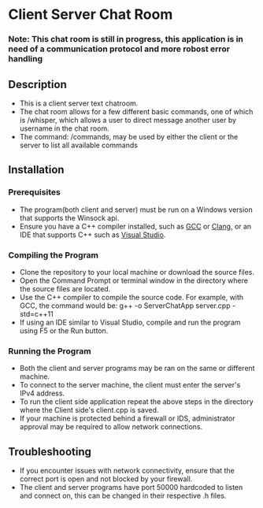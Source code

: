 # Client Server Chat Room

### Note: This chat room is still in progress, this application is in need of a communication protocol and more robost error handling

## Description
- This is a client server text chatroom.
- The chat room allows for a few different basic commands, one of which is /whisper, which allows a user to direct message another user by username in the chat room.
- The command: /commands, may be used by either the client or the server to list all available commands
  
## Installation

### Prerequisites
- The program(both client and server) must be run on a Windows version that supports the Winsock api.
- Ensure you have a C++ compiler installed, such as [GCC](https://gcc.gnu.org/) or [Clang](https://clang.llvm.org/), or an IDE that supports C++ such as [Visual Studio](https://visualstudio.microsoft.com/).

 ### Compiling the Program
- Clone the repository to your local machine or download the source files.
- Open the Command Prompt or terminal window in the directory where the source files are located.
- Use the C++ compiler to compile the source code. For example, with GCC, the command would be: g++ -o ServerChatApp server.cpp -std=c++11
- If using an IDE similar to Visual Studio, compile and run the program using F5 or the Run button. 

### Running the Program
- Both the client and server programs may be ran on the same or different machine.
- To connect to the server machine, the client must enter the server's IPv4 address.
- To run the client side application repeat the above steps in the directory where the Client side's client.cpp is saved.
- If your machine is protected behind a firewall or IDS, administrator approval may be required to allow network connections.

## Troubleshooting
- If you encounter issues with network connectivity, ensure that the correct port is open and not blocked by your firewall.
- The client and server programs have port 50000 hardcoded to listen and connect on, this can be changed in their respective .h files.
